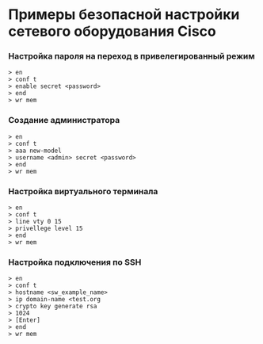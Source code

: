 # Примеры безопасной настройки сетевого оборудования Cisco

### Настройка пароля на переход в привелегированный режим

```
> en 
> conf t
> enable secret <password>
> end
> wr mem

```

### Создание администратора

```
> en 
> conf t
> aaa new-model
> username <admin> secret <password>
> end
> wr mem

```

### Настройка виртуального терминала

```
> en 
> conf t
> line vty 0 15
> privellege level 15
> end
> wr mem

```

### Настройка подключения по SSH

```
> en 
> conf t
> hostname <sw_example_name>
> ip domain-name <test.org
> crypto key generate rsa
> 1024
> [Enter]
> end
> wr mem

```
